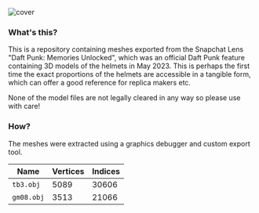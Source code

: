 ![cover](https://github.com/cyberfrank/dafthelmets/assets/3429723/385e7e2a-468f-424b-a7fd-9dfe7a833bbd)

### What's this?

This is a repository containing meshes exported from the Snapchat Lens "Daft Punk: Memories Unlocked", which was an official Daft Punk feature containing 3D models of the helmets in May 2023. This is perhaps the first time the exact proportions of the helmets are accessible in a tangible form, which can offer a good reference for replica makers etc.

None of the model files are not legally cleared in any way so please use with care!

### How?
The meshes were extracted using a graphics debugger and custom export tool. 

| Name | Vertices | Indices | 
| --- | --- | --- | 
| `tb3.obj` | 5089 | 30606 |
| `gm08.obj` | 3513 | 21066 |
